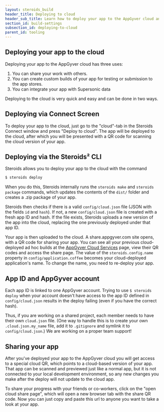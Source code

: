 ```yaml
---
layout: steroids_build
header_title: Deploying to cloud
header_sub_title: Learn how to deploy your app to the AppGyver cloud and share it with others.
section_id: build-settings
subsection_id: deploying-to-cloud
parent_id: tooling
---
```

<section class="docs-section" id="deploying-to-cloud">

# Deploying your app to the cloud

Deploying your app to the AppGyver cloud has three uses:

1. You can share your work with others.
2. You can create custom builds of your app for testing or submission to the app stores.
3. You can integrate your app with Supersonic data

Deploying to the cloud is very quick and easy and can be done in two ways.

## Deploying via Connect Screen

To deploy your app to the cloud, just go to the "cloud"-tab in the Steroids Connect window and press "Deploy to cloud". The app will be deployed to the cloud, after which you will be presented with a QR code for scanning the cloud version of your app.

## Deploying via the Steroids² CLI

Steroids allows you to deploy your app to the cloud with the command

```bash
$ steroids deploy
```

When you do this, Steroids internally runs the `steroids make` and `steroids package` commands, which updates the contents of the `dist/` folder and creates a .zip package of your app.

Steroids then checks if there is a valid `config/cloud.json` file (JSON with the fields `id` and `hash`). If not, a new `config/cloud.json` file is created with a fresh app ID and hash. If the file exists, Steroids uploads a new version of the app into the cloud, replacing the one previously deployed under that app ID.

Your app is then uploaded to the cloud. A share.appgyver.com site opens, with a QR code for sharing your app. You can see all your previous cloud-deployed ad hoc builds at the [AppGyver Cloud Services][cloud-services] page, view their QR codes and access the share page. The value of the `steroids.config.name` property in `config/application.coffee` becomes your cloud-deployed application's name. To change the name, you need to re-deploy your app.

## App ID and AppGyver account

Each app ID is linked to one AppGyver account. Trying to use `$ steroids deploy` when your account doesn't have access to the app ID defined in `config/cloud.json` results in the deploy failing (even if you have the correct hash).

Thus, if you are working on a shared project, each member needs to have their own `cloud.json` file. (One way to handle this is to create your own `.cloud.json.my_name` file, add it to `.gitignore` and symlink it to `config/cloud.json`.) We are working on a proper team support!

## Sharing your app

After you've deployed your app to the AppGyver cloud you will get access to a special cloud QR, which points to a cloud-based version of your app. That app can be scanned and previewed just like a normal app, but it is not connected to your local development environment, so any new changes you make after the deploy will not update to the cloud app.

To share your progress with your friends or co-workers, click on the "open cloud share page", which will open a new browser tab with the share QR code. Now you can just copy and paste this url to anyone you want to take a look at your app.


[cloud-services]: https://cloud.appgyver.com

</section>

